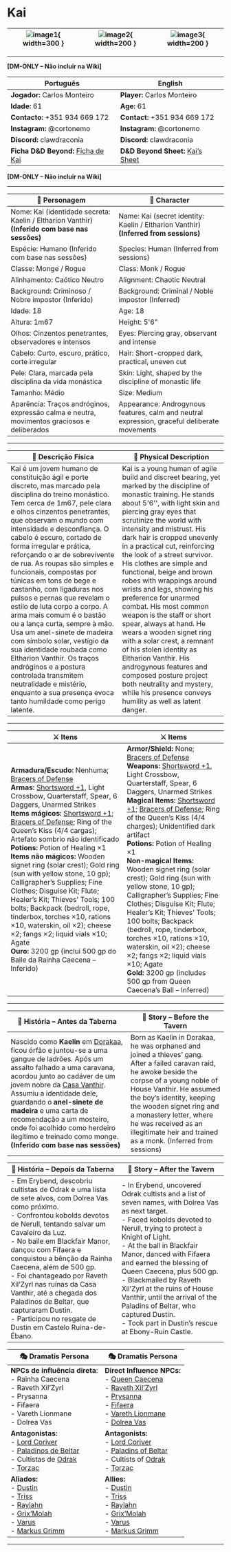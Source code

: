 # Kai

| ![image1](assets/pc/pc_kai_01.png){ width=300 } | ![image2](assets/pc/pc_kai_02.png){ width=200 } | ![image3](assets/pc/pc_kai_00.png){ width=200 } |
| ----------------------------------------------- | :---------------------------------------------: | :---------------------------------------------: |


---

**[DM-ONLY – Não incluir na Wiki]**  

| Português                                                                    | English                                                |
| --------------------------------------------------------- | ---------------------------------------- |
| **Jogador:** Carlos Monteiro                                      | **Player:**  Carlos Monteiro                      |
| **Idade:** 61                                          | **Age:**   61                        |
| **Contacto:** +351 934 669 172                                    | **Contact:**  +351 934 669 172                   |
| **Instagram:** @cortonemo                                   | **Instagram:**  @cortonemo               |
| **Discord:** clawdraconia                                       | **Discord:**  clawdraconia                   |
| **Ficha D&D Beyond:** [Ficha de Kai](https://www.dndbeyond.com/characters/138666572/HccCZp)                     | **D&D Beyond Sheet:**  [Kai’s Sheet](https://www.dndbeyond.com/characters/138666572/HccCZp) |

**[DM-ONLY – Não incluir na Wiki]**  

---

| **🧙 Personagem**                                                                              | **🧙 Character**                                                                             |
| ---------------------------------------------------------------------------------------------- | -------------------------------------------------------------------------------------------- |
| Nome: Kai (identidade secreta: Kaelin / Eltharion Vanthir) **(Inferido com base nas sessões)** | Name: Kai (secret identity: Kaelin / Eltharion Vanthir) **(Inferred from sessions)**         |
| Espécie:  Humano (Inferido com base nas sessões)                                               | Species: Human (Inferred from sessions)                                                      |
| Classe:  Monge / Rogue                                                                         | Class:  Monk / Rogue                                                                         |
| Alinhamento: Caótico Neutro                                                                    | Alignment: Chaotic Neutral                                                                   |
| Background: Criminoso / Nobre impostor (Inferido)                                              | Background: Criminal / Noble impostor (Inferred)                                             |
| Idade: 18                                                                                      | Age: 18                                                                                      |
| Altura: 1m67                                                                                   | Height: 5'6"                                                                                 |
| Olhos: Cinzentos penetrantes, observadores e intensos                                          | Eyes: Piercing gray, observant and intense                                                   |
| Cabelo: Curto, escuro, prático, corte irregular                                                | Hair: Short-cropped dark, practical, uneven cut                                              |
| Pele: Clara, marcada pela disciplina da vida monástica                                         | Skin: Light, shaped by the discipline of monastic life                                       |
| Tamanho: Médio                                                                                 | Size: Medium                                                                                 |
| Aparência: Traços andróginos, expressão calma e neutra, movimentos graciosos e deliberados     | Appearance: Androgynous features, calm and neutral expression, graceful deliberate movements |

---

| **📜 Descrição Física** | **📜 Physical Description** |
| ----------------------- | --------------------------- |
| Kai é um jovem humano de constituição ágil e porte discreto, mas marcado pela disciplina do treino monástico. Tem cerca de 1m67, pele clara e olhos cinzentos penetrantes, que observam o mundo com intensidade e desconfiança. O cabelo é escuro, cortado de forma irregular e prática, reforçando o ar de sobrevivente de rua. As roupas são simples e funcionais, compostas por túnicas em tons de bege e castanho, com ligaduras nos pulsos e pernas que revelam o estilo de luta corpo a corpo. A arma mais comum é o bastão ou a lança curta, sempre à mão. Usa um anel-sinete de madeira com símbolo solar, vestígio da sua identidade roubada como Eltharion Vanthir. Os traços andróginos e a postura controlada transmitem neutralidade e mistério, enquanto a sua presença evoca tanto humildade como perigo latente. | Kai is a young human of agile build and discreet bearing, yet marked by the discipline of monastic training. He stands about 5'6'', with light skin and piercing gray eyes that scrutinize the world with intensity and mistrust. His dark hair is cropped unevenly in a practical cut, reinforcing the look of a street survivor. His clothes are simple and functional, beige and brown robes with wrappings around wrists and legs, showing his preference for unarmed combat. His most common weapon is the staff or short spear, always at hand. He wears a wooden signet ring with a solar crest, a remnant of his stolen identity as Eltharion Vanthir. His androgynous features and composed posture project both neutrality and mystery, while his presence conveys humility as well as latent danger. |

---

| **⚔️ Itens**                                                                                                                                                                                                                                                                                                                                                                                                                                                                                                                                                                                                                                                                                                                                                                                                                                                                                                                                                                       | **⚔️ Items**                                                                                                                                                                                                                                                                                                                                                                                                                                                                                                                                                                                                                                                                                                                                                                                                                                                                                                                                                              |
| ---------------------------------------------------------------------------------------------------------------------------------------------------------------------------------------------------------------------------------------------------------------------------------------------------------------------------------------------------------------------------------------------------------------------------------------------------------------------------------------------------------------------------------------------------------------------------------------------------------------------------------------------------------------------------------------------------------------------------------------------------------------------------------------------------------------------------------------------------------------------------------------------------------------------------------------------------------------------------------- | ------------------------------------------------------------------------------------------------------------------------------------------------------------------------------------------------------------------------------------------------------------------------------------------------------------------------------------------------------------------------------------------------------------------------------------------------------------------------------------------------------------------------------------------------------------------------------------------------------------------------------------------------------------------------------------------------------------------------------------------------------------------------------------------------------------------------------------------------------------------------------------------------------------------------------------------------------------------------- |
| **Armadura/Escudo:** Nenhuma; [Bracers of Defense](https://www.dndbeyond.com/magic-items/bracers-of-defense) <br>**Armas:** [Shortsword +1](https://www.dndbeyond.com/magic-items/shortsword-1), Light Crossbow, Quarterstaff, Spear, 6 Daggers, Unarmed Strikes <br>**Items mágicos:** [Shortsword +1](https://www.dndbeyond.com/magic-items/shortsword-1); [Bracers of Defense](https://www.dndbeyond.com/magic-items/bracers-of-defense); Ring of the Queen’s Kiss (4/4 cargas); Artefato sombrio não identificado <br>**Potions:** Potion of Healing ×1 <br>**Items não mágicos:** Wooden signet ring (solar crest); Gold ring (sun with yellow stone, 10 gp); Calligrapher’s Supplies; Fine Clothes; Disguise Kit; Flute; Healer’s Kit; Thieves’ Tools; 100 bolts; Backpack (bedroll, rope, tinderbox, torches ×10, rations ×10, waterskin, oil ×2); cheese ×2; fangs ×2; liquid vials ×10; Agate <br>**Ouro:** 3200 gp (inclui 500 gp do Baile da Rainha Caecena – Inferido) | **Armor/Shield:** None; [Bracers of Defense](https://www.dndbeyond.com/magic-items/bracers-of-defense) <br>**Weapons:** [Shortsword +1](https://www.dndbeyond.com/magic-items/shortsword-1), Light Crossbow, Quarterstaff, Spear, 6 Daggers, Unarmed Strikes <br>**Magical Items:** [Shortsword +1](https://www.dndbeyond.com/magic-items/shortsword-1); [Bracers of Defense](https://www.dndbeyond.com/magic-items/bracers-of-defense); Ring of the Queen’s Kiss (4/4 charges); Unidentified dark artifact <br>**Potions:** Potion of Healing ×1 <br>**Non-magical Items:** Wooden signet ring (solar crest); Gold ring (sun with yellow stone, 10 gp); Calligrapher’s Supplies; Fine Clothes; Disguise Kit; Flute; Healer’s Kit; Thieves’ Tools; 100 bolts; Backpack (bedroll, rope, tinderbox, torches ×10, rations ×10, waterskin, oil ×2); cheese ×2; fangs ×2; liquid vials ×10; Agate <br>**Gold:** 3200 gp (includes 500 gp from Queen Caecena’s Ball – Inferred) |

---


| 📖 História – Antes da Taberna                                                                                                                                                                                                                                                                                                                                                                                                              | 📖 Story – Before the Tavern                                                                                                                                                                                                                                                                                                                          |
| ------------------------------------------------------------------------------------------------------------------------------------------------------------------------------------------------------------------------------------------------------------------------------------------------------------------------------------------------------------------------------------------------------------------------------------------- | ----------------------------------------------------------------------------------------------------------------------------------------------------------------------------------------------------------------------------------------------------------------------------------------------------------------------------------------------------- |
| Nascido como **Kaelin** em [Dorakaa](dorakaa.md), ficou órfão e juntou-se a uma gangue de ladrões. Após um assalto falhado a uma caravana, acordou junto ao cadáver de um jovem nobre da [Casa Vanthir](casa_vanthir.md). Assumiu a identidade dele, guardando o **anel-sinete de madeira** e uma carta de recomendação a um mosteiro, onde foi acolhido como herdeiro ilegítimo e treinado como monge. **(Inferido com base nas sessões)** | Born as Kaelin in Dorakaa, he was orphaned and joined a thieves’ gang. After a failed caravan raid, he awoke beside the corpse of a young noble of House Vanthir. He assumed the boy’s identity, keeping the wooden signet ring and a monastery letter, where he was received as an illegitimate heir and trained as a monk. (Inferred from sessions) |


| 📖 História – Depois da Taberna                                                                                                                                                                                                                                                                                                                                                                                                                                                                     | 📖 Story – After the Tavern                                                                                                                                                                                                                                                                                                                                                                                                                                                               |
| --------------------------------------------------------------------------------------------------------------------------------------------------------------------------------------------------------------------------------------------------------------------------------------------------------------------------------------------------------------------------------------------------------------------------------------------------------------------------------------------------- | ----------------------------------------------------------------------------------------------------------------------------------------------------------------------------------------------------------------------------------------------------------------------------------------------------------------------------------------------------------------------------------------------------------------------------------------------------------------------------------------- |
| - Em Erybend, descobriu cultistas de Odrak e uma lista de sete alvos, com Dolrea Vas como próximo.<br>- Confrontou kobolds devotos de Nerull, tentando salvar um Cavaleiro da Luz.<br>- No baile em Blackfair Manor, dançou com Fifaera e conquistou a bênção da Rainha Caecena, além de 500 gp.<br>- Foi chantageado por Raveth Xil’Zyrl nas ruínas da Casa Vanthir, até a chegada dos Paladinos de Beltar, que capturaram Dustin.<br>- Participou no resgate de Dustin em Castelo Ruína-de-Ébano. | - In Erybend, uncovered Odrak cultists and a list of seven names, with Dolrea Vas as next target.<br>- Faced kobolds devoted to Nerull, trying to protect a Knight of Light.<br>- At the ball in Blackfair Manor, danced with Fifaera and earned the blessing of Queen Caecena, plus 500 gp.<br>- Blackmailed by Raveth Xil’Zyrl at the ruins of House Vanthir, until the arrival of the Paladins of Beltar, who captured Dustin.<br>- Took part in Dustin’s rescue at Ebony-Ruin Castle. |


| 🎭 Dramatis Persona                                                                                                                                                                                                                                                                           | 🎭 Dramatis Persona                                                                                                                                                                                                                                                                          |
| --------------------------------------------------------------------------------------------------------------------------------------------------------------------------------------------------------------------------------------------------------------------------------------------- | -------------------------------------------------------------------------------------------------------------------------------------------------------------------------------------------------------------------------------------------------------------------------------------------- |
| **NPCs de influência direta**:<br>- Rainha Caecena<br>- Raveth Xil’Zyrl<br>- Prysanna<br>- Fifaera<br>- Vareth Lionmane<br>- Dolrea Vas                                                                                                                                                       | **Direct Influence NPCs:**  <br>- [Queen Caecena](queen_caecena.md) <br>- [Raveth Xil’Zyrl](raveth_xilzyrl.md) <br>- [Prysanna](prysanna.md) <br>- [Fifaera](fifaera.md) <br>- [Vareth Lionmane](vareth_lionmane.md) <br>- [Dolrea Vas](dolrea_vas.md)                                       |
| **Antagonistas:**  <br>- [Lord Coriver](lord_coriver.md) <br>- [Paladinos de Beltar](paladinos_de_beltar.md) <br>- Cultistas de [Odrak](culto_odrak.md) <br>- [Torzac](torzac.md)                                                                           | **Antagonists:**  <br>- [Lord Coriver](lord_coriver.md) <br>- [Paladins of Beltar](paladinos_de_beltar.md) <br>- Cultists of [Odrak](culto_odrak.md) <br>- [Torzac](torzac.md)                                                                             |
| **Aliados:**  <br>- [Dustin](docs/dm/-/pc/pc_dustin_thorne.md) <br>- [Triss](docs/dm/-/pc/pc_triss_merril.md) <br>- [Raylahn](docs/dm/-/pc/pc_raylahn.md) <br>- [Grix’Molah](docs/dm/-/pc/pc_grix_molah.md) <br>- [Varus](docs/pc/-/pc_zeldris.md) <br>- [Markus Grimm](docs/dm/-/pc/pc_markus_grimm.md) | **Allies:**  <br>- [Dustin](docs/dm/-/pc/pc_dustin_thorne.md) <br>- [Triss](docs/dm/-/pc/pc_triss_merril.md) <br>- [Raylahn](docs/dm/-/pc/pc_raylahn.md) <br>- [Grix’Molah](docs/dm/-/pc/pc_grix_molah.md) <br>- [Varus](docs/pc/-/pc_zeldris.md) <br>- [Markus Grimm](docs/dm/-/pc/pc_markus_grimm.md) |

---
